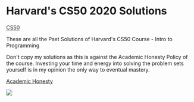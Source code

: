 # Harvard's CS50 2020 Solutions 

[CS50](https://cs50.harvard.edu/x/2020/)

These are all the Pset Solutions of Harvard's CS50 Course - Intro to Programming 

Don't copy my solutions as this is against the Academic Honesty Policy of the course. 
Investing your time and energy into solving the problem sets yourself is in my opinion the only way to eventual mastery.

[Academic Honesty](https://docs.cs50.net/2018/x/syllabus.html#academic-honesty)

<img src="https://certificates.cs50.io/00506efb-c2ac-4427-9374-46e9e989b224.pdf?size=A4">
